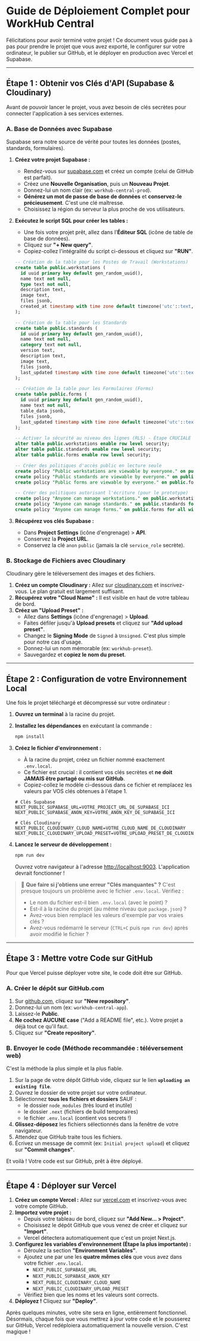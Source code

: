 # Guide de Déploiement Complet pour WorkHub Central

Félicitations pour avoir terminé votre projet ! Ce document vous guide pas à pas pour prendre le projet que vous avez exporté, le configurer sur votre ordinateur, le publier sur GitHub, et le déployer en production avec Vercel et Supabase.

---

## Étape 1 : Obtenir vos Clés d'API (Supabase & Cloudinary)

Avant de pouvoir lancer le projet, vous avez besoin de clés secrètes pour connecter l'application à ses services externes.

### A. Base de Données avec Supabase

Supabase sera notre source de vérité pour toutes les données (postes, standards, formulaires).

1.  **Créez votre projet Supabase :**
    *   Rendez-vous sur [supabase.com](https://supabase.com) et créez un compte (celui de GitHub est parfait).
    *   Créez une **Nouvelle Organisation**, puis un **Nouveau Projet**.
    *   Donnez-lui un nom clair (ex: `workhub-central-prod`).
    *   **Générez un mot de passe de base de données** et **conservez-le précieusement**. C'est une clé maîtresse.
    *   Choisissez la région du serveur la plus proche de vos utilisateurs.

2.  **Exécutez le script SQL pour créer les tables :**
    *   Une fois votre projet prêt, allez dans l'**Éditeur SQL** (icône de table de base de données).
    *   Cliquez sur **"+ New query"**.
    *   Copiez-collez l'intégralité du script ci-dessous et cliquez sur **"RUN"**.

    ```sql
    -- Création de la table pour les Postes de Travail (Workstations)
    create table public.workstations (
      id uuid primary key default gen_random_uuid(),
      name text not null,
      type text not null,
      description text,
      image text,
      files jsonb,
      created_at timestamp with time zone default timezone('utc'::text, now()) not null
    );

    -- Création de la table pour les Standards
    create table public.standards (
      id uuid primary key default gen_random_uuid(),
      name text not null,
      category text not null,
      version text,
      description text,
      image text,
      files jsonb,
      last_updated timestamp with time zone default timezone('utc'::text, now()) not null
    );

    -- Création de la table pour les Formulaires (Forms)
    create table public.forms (
      id uuid primary key default gen_random_uuid(),
      name text not null,
      table_data jsonb,
      files jsonb,
      last_updated timestamp with time zone default timezone('utc'::text, now()) not null
    );

    -- Activer la sécurité au niveau des lignes (RLS) - Étape CRUCIALE
    alter table public.workstations enable row level security;
    alter table public.standards enable row level security;
    alter table public.forms enable row level security;

    -- Créer des politiques d'accès public en lecture seule
    create policy "Public workstations are viewable by everyone." on public.workstations for select using (true);
    create policy "Public standards are viewable by everyone." on public.standards for select using (true);
    create policy "Public forms are viewable by everyone." on public.forms for select using (true);

    -- Créer des politiques autorisant l'écriture (pour le prototype)
    create policy "Anyone can manage workstations." on public.workstations for all with check (true);
    create policy "Anyone can manage standards." on public.standards for all with check (true);
    create policy "Anyone can manage forms." on public.forms for all with check (true);
    ```

3.  **Récupérez vos clés Supabase :**
    *   Dans **Project Settings** (icône d'engrenage) > **API**.
    *   Conservez la **Project URL**.
    *   Conservez la clé `anon` `public` (jamais la clé `service_role` secrète).

### B. Stockage de Fichiers avec Cloudinary

Cloudinary gère le téléversement des images et des fichiers.

1.  **Créez un compte Cloudinary :** Allez sur [cloudinary.com](https://cloudinary.com) et inscrivez-vous. Le plan gratuit est largement suffisant.
2.  **Récupérez votre "Cloud Name" :** Il est visible en haut de votre tableau de bord.
3.  **Créez un "Upload Preset" :**
    *   Allez dans **Settings** (icône d'engrenage) > **Upload**.
    *   Faites défiler jusqu'à **Upload presets** et cliquez sur **"Add upload preset"**.
    *   Changez le **Signing Mode** de `Signed` à `Unsigned`. C'est plus simple pour notre cas d'usage.
    *   Donnez-lui un nom mémorable (ex: `workhub-preset`).
    *   Sauvegardez et **copiez le nom du preset**.

---

## Étape 2 : Configuration de votre Environnement Local

Une fois le projet téléchargé et décompressé sur votre ordinateur :

1.  **Ouvrez un terminal** à la racine du projet.
2.  **Installez les dépendances** en exécutant la commande :
    ```bash
    npm install
    ```
3.  **Créez le fichier d'environnement :**
    *   À la racine du projet, créez un fichier nommé exactement `.env.local`.
    *   Ce fichier est crucial : il contient vos clés secrètes et **ne doit JAMAIS être partagé ou mis sur GitHub**.
    *   Copiez-collez le modèle ci-dessous dans ce fichier et remplacez les valeurs par VOS clés obtenues à l'étape 1.

    ```
    # Clés Supabase
    NEXT_PUBLIC_SUPABASE_URL=VOTRE_PROJECT_URL_DE_SUPABASE_ICI
    NEXT_PUBLIC_SUPABASE_ANON_KEY=VOTRE_ANON_KEY_DE_SUPABASE_ICI

    # Clés Cloudinary
    NEXT_PUBLIC_CLOUDINARY_CLOUD_NAME=VOTRE_CLOUD_NAME_DE_CLOUDINARY
    NEXT_PUBLIC_CLOUDINARY_UPLOAD_PRESET=VOTRE_UPLOAD_PRESET_DE_CLOUDINARY
    ```
4.  **Lancez le serveur de développement :**
    ```bash
    npm run dev
    ```
    Ouvrez votre navigateur à l'adresse [http://localhost:9003](http://localhost:9003). L'application devrait fonctionner !

> 🚨 **Que faire si j'obtiens une erreur "Clés manquantes" ?**
> C'est presque toujours un problème avec le fichier `.env.local`. Vérifiez :
> *   Le nom du fichier est-il bien `.env.local` (avec le point) ?
> *   Est-il à la racine du projet (au même niveau que `package.json`) ?
> *   Avez-vous bien remplacé les valeurs d'exemple par vos vraies clés ?
> *   Avez-vous redémarré le serveur (`CTRL+C` puis `npm run dev`) après avoir modifié le fichier ?

---

## Étape 3 : Mettre votre Code sur GitHub

Pour que Vercel puisse déployer votre site, le code doit être sur GitHub.

### A. Créer le dépôt sur GitHub.com

1.  Sur [github.com](https://github.com), cliquez sur **"New repository"**.
2.  Donnez-lui un nom (ex: `workhub-central-app`).
3.  Laissez-le **Public**.
4.  **Ne cochez AUCUNE case** ("Add a README file", etc.). Votre projet a déjà tout ce qu'il faut.
5.  Cliquez sur **"Create repository"**.

### B. Envoyer le code (Méthode recommandée : téléversement web)

C'est la méthode la plus simple et la plus fiable.

1.  Sur la page de votre dépôt GitHub vide, cliquez sur le lien **`uploading an existing file`**.
2.  Ouvrez le dossier de votre projet sur votre ordinateur.
3.  Sélectionnez **tous les fichiers et dossiers** SAUF :
    *   le dossier `node_modules` (très lourd et inutile)
    *   le dossier `.next` (fichiers de build temporaires)
    *   le fichier `.env.local` (contient vos secrets !)
4.  **Glissez-déposez** les fichiers sélectionnés dans la fenêtre de votre navigateur.
5.  Attendez que GitHub traite tous les fichiers.
6.  Écrivez un message de commit (ex: `Initial project upload`) et cliquez sur **"Commit changes"**.

Et voilà ! Votre code est sur GitHub, prêt à être déployé.

---

## Étape 4 : Déployer sur Vercel

1.  **Créez un compte Vercel :** Allez sur [vercel.com](https://vercel.com) et inscrivez-vous avec votre compte GitHub.
2.  **Importez votre projet :**
    *   Depuis votre tableau de bord, cliquez sur **"Add New... > Project"**.
    *   Choisissez le dépôt GitHub que vous venez de créer et cliquez sur **"Import"**.
    *   Vercel détectera automatiquement que c'est un projet Next.js.
3.  **Configurez les variables d'environnement (Étape la plus importante) :**
    *   Déroulez la section **"Environment Variables"**.
    *   Ajoutez une par une les **quatre mêmes clés** que vous avez dans votre fichier `.env.local`.
        *   `NEXT_PUBLIC_SUPABASE_URL`
        *   `NEXT_PUBLIC_SUPABASE_ANON_KEY`
        *   `NEXT_PUBLIC_CLOUDINARY_CLOUD_NAME`
        *   `NEXT_PUBLIC_CLOUDINARY_UPLOAD_PRESET`
    *   Vérifiez bien que les noms et les valeurs sont corrects.
4.  **Déployez !** Cliquez sur **"Deploy"**.

Après quelques minutes, votre site sera en ligne, entièrement fonctionnel. Désormais, chaque fois que vous mettrez à jour votre code et le pousserez sur GitHub, Vercel redéploiera automatiquement la nouvelle version. C'est magique !

